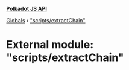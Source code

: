 **[Polkadot JS API](../README.md)**

[Globals](../globals.md) › ["scripts/extractChain"](_scripts_extractchain_.md)

# External module: "scripts/extractChain"